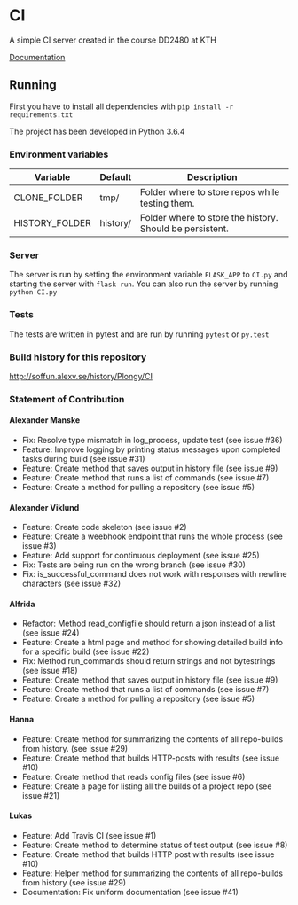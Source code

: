 # CI

A simple CI server created in the course DD2480 at KTH

[Documentation](http://soffun.alexv.se/static/CI.html)


## Running
First you have to install all dependencies with `pip install -r requirements.txt`

The project has been developed in Python 3.6.4

### Environment variables
|Variable       | Default  | Description                                             |
|---------------|----------|---------------------------------------------------------|
|CLONE_FOLDER   |  tmp/    | Folder where to store repos while testing them.         |
|HISTORY_FOLDER | history/ | Folder where to store the history. Should be persistent.|

### Server
The server is run by setting the environment variable `FLASK_APP`
to `CI.py` and starting the server with `flask run`. You can also
run the server by running `python CI.py`

### Tests
The tests are written in pytest and are run by running `pytest` or `py.test`

### Build history for this repository
http://soffun.alexv.se/history/Plongy/CI

### Statement of Contribution
#### Alexander Manske
* Fix: Resolve type mismatch in log_process, update test (see issue #36)
* Feature: Improve logging by printing status messages upon completed tasks during build (see issue #31)
* Feature: Create method that saves output in history file (see issue #9)
* Feature: Create method that runs a list of commands (see issue #7)
* Feature: Create a method for pulling a repository (see issue #5)

#### Alexander Viklund
* Feature: Create code skeleton (see issue #2)
* Feature: Create a weebhook endpoint that runs the whole process (see issue #3)
* Feature: Add support for continuous deployment (see issue #25)
* Fix: Tests are being run on the wrong branch (see issue #30)
* Fix: is_successful_command does not work with responses with newline characters (see issue #32)

#### Alfrida
* Refactor: Method read_configfile should return a json instead of a list (see issue #24)
* Feature: Create a html page and method for showing detailed build info for a specific build (see issue #22)
* Fix: Method run_commands should return strings and not bytestrings (see issue #18)
* Feature: Create method that saves output in history file (see issue #9)
* Feature: Create method that runs a list of commands (see issue #7)
* Feature: Create a method for pulling a repository (see issue #5)

#### Hanna
* Feature: Create method for summarizing the contents of all repo-builds from history. (see issue #29)
* Feature: Create method that builds HTTP-posts with results (see issue #10)
* Feature: Create method that reads config files (see issue #6)
* Feature: Create a page for listing all the builds of a project repo (see issue #21)

#### Lukas
* Feature: Add Travis CI (see issue #1)
* Feature: Create method to determine status of test output (see issue #8)
* Feature: Create method that builds HTTP post with results (see issue #10)
* Feature: Helper method for summarizing the contents of all repo-builds from history (see issue #29)
* Documentation: Fix uniform documentation (see issue #41)

